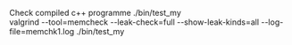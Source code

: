 Check compiled c++ programme ./bin/test_my  
valgrind --tool=memcheck --leak-check=full --show-leak-kinds=all --log-file=memchk1.log ./bin/test_my